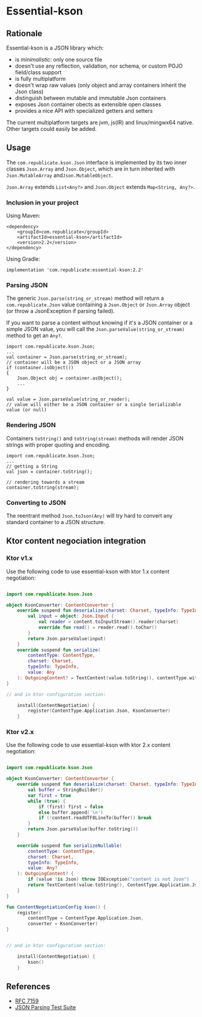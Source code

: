 # Essential-kson

## Rationale

Essential-kson is a JSON library which:

- is *minimalistic*: only one source file
- doesn't use any reflection, validation, nor schema, or custom POJO field/class support
- is fully multiplatform
- doesn't wrap raw values (only object and array containers inherit the Json class)
- distinguish between mutable and immutable Json containers
- exposes Json container obects as extensible open classes
- provides a nice API with specialized getters and setters

The current multiplatform targets are jvm, js(IR) and linux/mingwx64 native. Other targets could easily be added.

## Usage

The `com.republicate.kson.Json` interface is implemented by its two inner classes `Json.Array` and `Json.Object`, which are in turn inherited with `Json.MutableArray` and`Json.MutableObject`.

`Json.Array` extends `List<Any?>` and `Json.Object` extends `Map<String, Any?>`.

### Inclusion in your project

Using Maven:

    <dependency>
        <groupId>com.republicate</groupId>
        <artifactId>essential-kson</artifactId>
        <version>2.2</version>
    </dependency>

Using Gradle:

    implementation 'com.republicate:essential-kson:2.2'

### Parsing JSON

The generic `Json.parse(string_or_stream)` method will return a `com.republicate.Json` value containing a `Json.Object` or `Json.Array` object (or throw a JsonException if parsing failed).

If you want to parse a content without knowing if it's a JSON container or a simple JSON value,
you will call the `Json.parseValue(string_or_stream)` method to get an `Any?`. 

    import com.republicate.kson.Json;
    ...
    val container = Json.parse(string_or_stream);
    // container will be a JSON object or a JSON array
    if (container.isObject())
    {
        Json.Object obj = container.asObject();
        ...
    }

    val value = Json.parseValue(string_or_reader);
    // value will either be a JSON container or a single Serializable value (or null)

### Rendering JSON

Containers `toString()` and `toString(stream)` methods will render JSON strings with proper quoting and encoding.

    import com.republicate.kson.Json;
    ...
    // getting a String
    val json = container.toString();

    // rendering towards a stream
    container.toString(stream);

### Converting to JSON

The reentrant method `Json.toJson(Any)` will try hard to convert any standard container to a JSON structure.

## Ktor content negociation integration

### Ktor v1.x

Use the following code to use essential-kson with ktor 1.x content negotiation:

```kotlin

import com.republicate.kson.Json

object KsonConverter: ContentConverter {
    override suspend fun deserialize(charset: Charset, typeInfo: TypeInfo, content: ByteReadChannel): Any? {
        val input = object: Json.Input {
            val reader = content.toInputStream().reader(charset)
            override fun read() = reader.read().toChar()
        }
        return Json.parseValue(input)
    }
    override suspend fun serialize(
        contentType: ContentType,
        charset: Charset,
        typeInfo: TypeInfo,
        value: Any
    ): OutgoingContent? = TextContent(value.toString(), contentType.withCharsetIfNeeded(charset))
}

// and in ktor configuration section:

    install(ContentNegotiation) {
        register(ContentType.Application.Json, KsonConverter)
    }


```

### Ktor v2.x

Use the following code to use essential-kson with ktor 2.x content negotiation:

```kotlin

import com.republicate.kson.Json

object KsonConverter: ContentConverter {
    override suspend fun deserialize(charset: Charset, typeInfo: TypeInfo, content: ByteReadChannel): Any? {
        val buffer = StringBuilder()
        var first = true
        while (true) {
            if (first) first = false
            else buffer.append('\n')
            if (!content.readUTF8LineTo(buffer)) break
        }
        return Json.parseValue(buffer.toString())
    }

    override suspend fun serializeNullable(
        contentType: ContentType,
        charset: Charset,
        typeInfo: TypeInfo,
        value: Any?
    ): OutgoingContent? {
        if (value !is Json) throw IOException("content is not Json")
        return TextContent(value.toString(), ContentType.Application.Json)
    }
}

fun ContentNegotiationConfig.kson() {
    register(
        contentType = ContentType.Application.Json,
        converter = KsonConverter)
}


// and in ktor configuration section:

    install(ContentNegotiation) {
        kson()
    }


```

## References

+ [RFC 7159](https://tools.ietf.org/html/rfc7159)
+ [JSON Parsing Test Suite](https://github.com/nst/JSONTestSuite)
